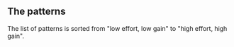 ## The patterns

The list of patterns is sorted from "low effort, low gain" to "high effort, high gain".